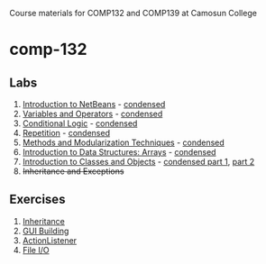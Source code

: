 Course materials for COMP132 and COMP139 at Camosun College

# comp-132

## Labs
1. [Introduction to NetBeans](labs/netbeans/) - [condensed](labs/netbeans/short.html)
1. [Variables and Operators](labs/vars-and-ops/) - [condensed](labs/vars-and-ops/short.html)
1. [Conditional Logic](labs/conditional-logic/) - [condensed](labs/conditional-logic/short.html)
1. [Repetition](labs/repetition/) - [condensed](labs/repetition/short.html)
1. [Methods and Modularization Techniques](labs/methods/) - [condensed](labs/methods/short.html)
1. [Introduction to Data Structures: Arrays](labs/arrays/) - [condensed](labs/arrays/short.html)
1. [Introduction to Classes and Objects](labs/objects/) - [condensed part 1](labs/objects/short.html), [part 2](labs/objects/short-pt.html)
1. ~~Inheritance and Exceptions~~

## Exercises
1. [Inheritance](labs/shorts/inheritance/)
1. [GUI Building](labs/shorts/gui-build/)
1. [ActionListener](labs/shorts/gui-event/)
1. [File I/O](labs/shorts/file-io/)
